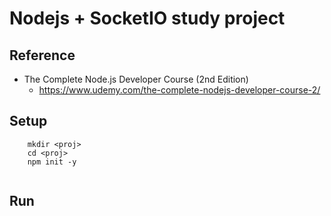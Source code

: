 # Nodejs + SocketIO study project

## Reference
- The Complete Node.js Developer Course (2nd Edition)
    - https://www.udemy.com/the-complete-nodejs-developer-course-2/


## Setup
```
    mkdir <proj>
    cd <proj>
    npm init -y
    
```

## Run
